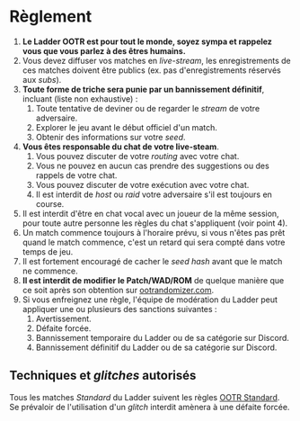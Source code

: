# Règlement
1. **Le Ladder OOTR est pour tout le monde, soyez sympa et rappelez vous que
   vous parlez à des êtres humains.**
2. Vous devez diffuser vos matches en _live-stream_, les enregistrements de ces
   matches doivent être publics (ex. pas d'enregistrements réservés aux _subs_).
3. **Toute forme de triche sera punie par un bannissement définitif**, incluant
   (liste non exhaustive) :
    1. Toute tentative de deviner ou de regarder le _stream_ de votre adversaire.
    2. Explorer le jeu avant le début officiel d'un match.
    3. Obtenir des informations sur votre _seed_.
4. **Vous êtes responsable du chat de votre live-steam**.
    1. Vous pouvez discuter de votre _routing_ avec votre chat.
    2. Vous ne pouvez en aucun cas prendre des suggestions ou des rappels de votre chat.
    3. Vous pouvez discuter de votre exécution avec votre chat.
    4. Il est interdit de _host_ ou _raid_ votre adversaire s'il est toujours en course.
5. Il est interdit d'être en chat vocal avec un joueur de la même session,
   pour toute autre personne les règles du chat s'appliquent (voir point 4).
6. Un match commence toujours à l'horaire prévu, si vous n'êtes pas prêt quand
   le match commence, c'est un retard qui sera compté dans votre temps de jeu.
7. Il est fortement encouragé de cacher le _seed hash_ avant que le match ne
   commence.
8. **Il est interdit de modifier le Patch/WAD/ROM** de quelque manière que ce
   soit après son obtention sur [ootrandomizer.com][1].
9. Si vous enfreignez une règle, l'équipe de modération du Ladder peut
   appliquer une ou plusieurs des sanctions suivantes :
    1. Avertissement.
    2. Défaite forcée.
    3. Bannissement temporaire du Ladder ou de sa catégorie sur Discord.
    4. Bannissement définitif du Ladder ou de sa catégorie sur Discord.

[1]: https://ootrandomizer.com

## Techniques et _glitches_ autorisés
Tous les matches _Standard_ du Ladder suivent les règles [OOTR Standard][2].  
Se prévaloir de l'utilisation d'un _glitch_ interdit amènera à une défaite
forcée.

[2]: https://wiki.ootrandomizer.com/index.php?title=Standard
